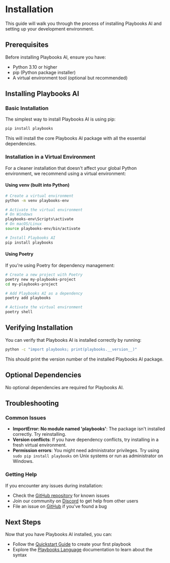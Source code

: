 # Installation

This guide will walk you through the process of installing Playbooks AI and setting up your development environment.

## Prerequisites

Before installing Playbooks AI, ensure you have:

- Python 3.10 or higher
- pip (Python package installer)
- A virtual environment tool (optional but recommended)

## Installing Playbooks AI

### Basic Installation

The simplest way to install Playbooks AI is using pip:

```bash
pip install playbooks
```

This will install the core Playbooks AI package with all the essential dependencies.

### Installation in a Virtual Environment

For a cleaner installation that doesn't affect your global Python environment, we recommend using a virtual environment:

#### Using venv (built into Python)

```bash
# Create a virtual environment
python -m venv playbooks-env

# Activate the virtual environment
# On Windows
playbooks-env\Scripts\activate
# On macOS/Linux
source playbooks-env/bin/activate

# Install Playbooks AI
pip install playbooks
```

#### Using Poetry

If you're using Poetry for dependency management:

```bash
# Create a new project with Poetry
poetry new my-playbooks-project
cd my-playbooks-project

# Add Playbooks AI as a dependency
poetry add playbooks

# Activate the virtual environment
poetry shell
```

## Verifying Installation

You can verify that Playbooks AI is installed correctly by running:

```bash
python -c "import playbooks; print(playbooks.__version__)"
```

This should print the version number of the installed Playbooks AI package.

## Optional Dependencies
No optional dependencies are required for Playbooks AI.
<!-- Depending on your use case, you might want to install additional dependencies:

```bash
# For development tools
pip install playbooks[dev]

# For testing tools
pip install playbooks[test]

# For documentation tools
pip install playbooks[docs]
``` -->

## Troubleshooting

### Common Issues

- **ImportError: No module named 'playbooks'**: The package isn't installed correctly. Try reinstalling.
- **Version conflicts**: If you have dependency conflicts, try installing in a fresh virtual environment.
- **Permission errors**: You might need administrator privileges. Try using `sudo pip install playbooks` on Unix systems or run as administrator on Windows.

### Getting Help

If you encounter any issues during installation:

- Check the [GitHub repository](https://github.com/playbooks-ai/playbooks) for known issues
- Join our community on [Discord](https://discord.gg/playbooks-ai) to get help from other users
- File an issue on [GitHub](https://github.com/playbooks-ai/playbooks/issues) if you've found a bug

## Next Steps

Now that you have Playbooks AI installed, you can:

- Follow the [Quickstart Guide](quickstart.md) to create your first playbook
- Explore the [Playbooks Language](../playbooks-language/index.md) documentation to learn about the syntax
